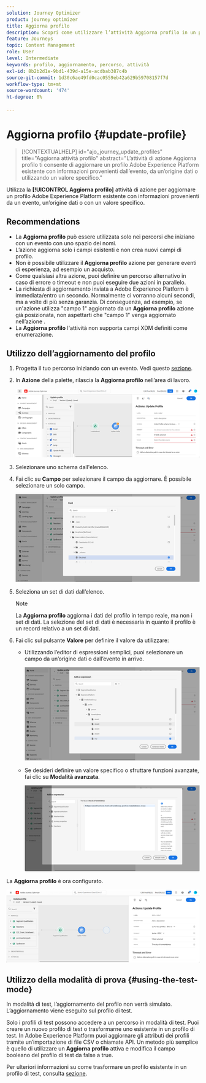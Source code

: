 ```yaml
---
solution: Journey Optimizer
product: journey optimizer
title: Aggiorna profilo
description: Scopri come utilizzare l’attività Aggiorna profilo in un percorso
feature: Journeys
topic: Content Management
role: User
level: Intermediate
keywords: profilo, aggiornamento, percorso, attività
exl-id: 8b2b2d1e-9bd1-439d-a15e-acdbab387c4b
source-git-commit: 1d30c6ae49fd0cac0559eb42a629b59708157f7d
workflow-type: tm+mt
source-wordcount: '474'
ht-degree: 0%

---
```


# Aggiorna profilo {#update-profile}

>[!CONTEXTUALHELP]
>id="ajo_journey_update_profiles"
>title="Aggiorna attività profilo"
>abstract="L’attività di azione Aggiorna profilo ti consente di aggiornare un profilo Adobe Experience Platform esistente con informazioni provenienti dall’evento, da un’origine dati o utilizzando un valore specifico."

Utilizza la **[!UICONTROL Aggiorna profilo]** attività di azione per aggiornare un profilo Adobe Experience Platform esistente con informazioni provenienti da un evento, un’origine dati o con un valore specifico.

## Recommendations

* La **Aggiorna profilo** può essere utilizzata solo nei percorsi che iniziano con un evento con uno spazio dei nomi.
* L’azione aggiorna solo i campi esistenti e non crea nuovi campi di profilo.
* Non è possibile utilizzare il **Aggiorna profilo** azione per generare eventi di esperienza, ad esempio un acquisto.
* Come qualsiasi altra azione, puoi definire un percorso alternativo in caso di errore o timeout e non puoi eseguire due azioni in parallelo.
* La richiesta di aggiornamento inviata a Adobe Experience Platform è immediata/entro un secondo. Normalmente ci vorranno alcuni secondi, ma a volte di più senza garanzia. Di conseguenza, ad esempio, se un&#39;azione utilizza &quot;campo 1&quot; aggiornato da un **Aggiorna profilo** azione già posizionata, non aspettarti che &quot;campo 1&quot; venga aggiornato nell’azione .
* La **Aggiorna profilo** l&#39;attività non supporta campi XDM definiti come enumerazione.

## Utilizzo dell’aggiornamento del profilo

1. Progetta il tuo percorso iniziando con un evento. Vedi questo [sezione](../building-journeys/journey.md).

1. In **Azione** della palette, rilascia la **Aggiorna profilo** nell’area di lavoro.

   ![](assets/profileupdate0.png)

1. Selezionare uno schema dall&#39;elenco.

1. Fai clic su **Campo** per selezionare il campo da aggiornare. È possibile selezionare un solo campo.

   ![](assets/profileupdate2.png)

1. Seleziona un set di dati dall’elenco.

   >[!NOTE]
   >
   >La **Aggiorna profilo** aggiorna i dati del profilo in tempo reale, ma non i set di dati. La selezione del set di dati è necessaria in quanto il profilo è un record relativo a un set di dati.

1. Fai clic sul pulsante **Valore** per definire il valore da utilizzare:

   * Utilizzando l’editor di espressioni semplici, puoi selezionare un campo da un’origine dati o dall’evento in arrivo.

      ![](assets/profileupdate4.png)

   * Se desideri definire un valore specifico o sfruttare funzioni avanzate, fai clic su **Modalità avanzata**.

      ![](assets/profileupdate3.png)

La **Aggiorna profilo** è ora configurato.

![](assets/profileupdate1.png)


## Utilizzo della modalità di prova {#using-the-test-mode}

In modalità di test, l’aggiornamento del profilo non verrà simulato. L’aggiornamento viene eseguito sul profilo di test.

Solo i profili di test possono accedere a un percorso in modalità di test. Puoi creare un nuovo profilo di test o trasformarne uno esistente in un profilo di test. In Adobe Experience Platform puoi aggiornare gli attributi dei profili tramite un’importazione di file CSV o chiamate API. Un metodo più semplice è quello di utilizzare un **Aggiorna profilo** attiva e modifica il campo booleano del profilo di test da false a true.

Per ulteriori informazioni su come trasformare un profilo esistente in un profilo di test, consulta [sezione](../segment/creating-test-profiles.md#create-test-profiles-csv).
